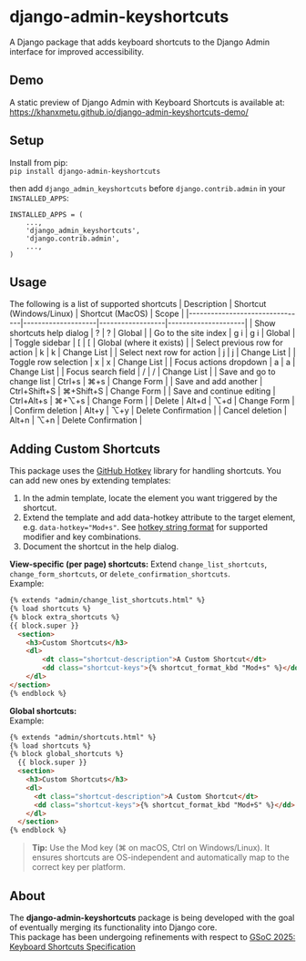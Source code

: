 # django-admin-keyshortcuts
A Django package that adds keyboard shortcuts to the Django Admin interface for improved accessibility.  

## Demo
A static preview of Django Admin with Keyboard Shortcuts is available at:  
https://khanxmetu.github.io/django-admin-keyshortcuts-demo/

## Setup
Install from pip:  
`pip install django-admin-keyshortcuts`

then add `django_admin_keyshortcuts` before `django.contrib.admin` in your `INSTALLED_APPS`:

```
INSTALLED_APPS = (
    ...,
    'django_admin_keyshortcuts',
    'django.contrib.admin', 
    ...,
)
```

## Usage
The following is a list of supported shortcuts
| Description                    | Shortcut (Windows/Linux) | Shortcut (MacOS) | Scope               |
|--------------------------------|--------------------|------------------|---------------------|
| Show shortcuts help dialog     | ?                  | ?                | Global              |
| Go to the site index           | g i                | g i              | Global              |
| Toggle sidebar                 | [                  | [                | Global (where it exists) |
| Select previous row for action | k                  | k                | Change List         |
| Select next row for action     | j                  | j                | Change List         |
| Toggle row selection           | x                  | x                | Change List         |
| Focus actions dropdown         | a                  | a                | Change List         |
| Focus search field             | /                  | /                | Change List         |
| Save and go to change list     | Ctrl+s             | ⌘+s              | Change Form         |
| Save and add another           | Ctrl+Shift+S       | ⌘+Shift+S        | Change Form         |
| Save and continue editing      | Ctrl+Alt+s         | ⌘+⌥+s            | Change Form         |
| Delete                         | Alt+d              | ⌥+d              | Change Form         |
| Confirm deletion               | Alt+y              | ⌥+y              | Delete Confirmation |
| Cancel deletion                | Alt+n              | ⌥+n              | Delete Confirmation |

## Adding Custom Shortcuts
This package uses the [GitHub Hotkey](https://github.com/github/hotkey) library for handling shortcuts. You can add new ones by extending templates:
1. In the admin template, locate the element you want triggered by the shortcut.
2. Extend the template and add data-hotkey attribute to the target element, e.g. `data-hotkey="Mod+s"`. See [hotkey string format](https://github.com/github/hotkey?tab=readme-ov-file#hotkey-string-format) for supported modifier and key combinations.
3. Document the shortcut in the help dialog.

**View-specific (per page) shortcuts:** Extend `change_list_shortcuts`, `change_form_shortcuts`, or `delete_confirmation_shortcuts`.  
Example:
```html
{% extends "admin/change_list_shortcuts.html" %}
{% load shortcuts %}
{% block extra_shortcuts %}
{{ block.super }}
  <section>
    <h3>Custom Shortcuts</h3>
    <dl>
        <dt class="shortcut-description">A Custom Shortcut</dt>
        <dd class="shortcut-keys">{% shortcut_format_kbd "Mod+s" %}</dd>
    </dl>
</section>
{% endblock %}
```
**Global shortcuts:**  
Example:
```html
{% extends "admin/shortcuts.html" %}
{% load shortcuts %}
{% block global_shortcuts %}
  {{ block.super }}
  <section>
    <h3>Custom Shortcuts</h3>
    <dl>
      <dt class="shortcut-description">A Custom Shortcut</dt>
      <dd class="shortcut-keys">{% shortcut_format_kbd "Mod+S" %}</dd>
    </dl>
  </section>
{% endblock %}
``` 

> **Tip:** Use the Mod key (⌘ on macOS, Ctrl on Windows/Linux). It ensures shortcuts are OS-independent and automatically map to the correct key per platform.
## About
The **django-admin-keyshortcuts** package is being developed with the goal of eventually merging its functionality into Django core.  
This package has been undergoing refinements with respect to [GSoC 2025: Keyboard Shortcuts Specification](https://docs.google.com/document/d/1sFyl53B4IPWpYX7Q0vJYaNiCaJbe3Ym3_m1Dgk_gmr8/)
